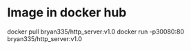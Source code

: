 # Image in docker hub
docker pull bryan335/http_server:v1.0
docker run -p30080:80 bryan335/http_server:v1.0
